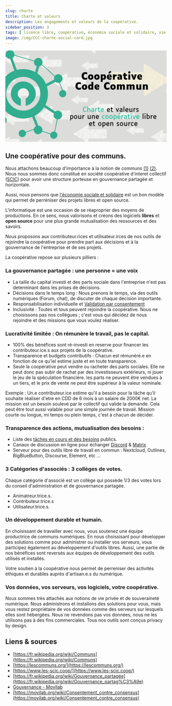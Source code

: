 ```yaml
---
slug: charte
title: Charte et valeurs
description: Les engagements et valeurs de la coopérative.
sidebar_position: 3
tags: [ licence libre, coopérative, économie sociale et solidaire, vie privée ]
image: /img/CCC-charte-social-card.jpg
---
```


![/img/CCC-charte-social-card.jpg](/img/CCC-charte-social-card.jpg)

## Une coopérative pour des communs.

Nous attachons beaucoup d'importance à la notion de
communs [(1)](https://fr.wikipedia.org/wiki/Communs) [(2)](https://lescommuns.org/).
Nous nous sommes donc constitué en société coopérative d'interet collectif ([SCIC](https://www.les-scic.coop/))
pour avoir une structure porteuse en gouvernance partagée et horizontale.

Aussi, nous pensons
que [l'économie sociale et solidaire](https://fr.wikipedia.org/wiki/%C3%89conomie_sociale_et_solidaire)
est un bon modèle qui permet de perréniser des projets libres et open source.

L'informatique est une occasion de se réaproprier des moyens de productions. En ce sens, nous valorisons et créons des
logiciels **libres** et **open source** pour une plus grande mutualisation des ressources et des savoirs.

Nous proposons aux contributeur.rices et utilisateur.irces de nos outils de rejoindre la
coopérative pour prendre part aux décisions et à la gouvernance de l'entreprise et de ses projets.

La coopérative repose sur plusieurs pilliers :

### La gouvernance partagée : une personne = une voix

- La taille du capital investi et des parts sociale dans l'entreprise n'est pas determinant dans les prises de
  décisions.
- Décisions dans le temps long : Nous prenons le temps, via des outils numériques (Forum, chat), de discuter de chaque
  décision importante.
- Responsabilisation individuelle
  et [Validation par consentement](https://movilab.org/wiki/Consentement_contre_consensus)
- Inclusivité : Toutes et tous peuvent rejoindre la coopérative. Nous ne choisissons pas nos collègues ; c'est vous qui
  décidez de nous rejoindre et des missions que vous voulez réaliser.

### Lucrativité limitée : On rémunère le travail, pas le capital.

- 100% des bénéfices sont ré-investi en reserve pour financer les contributeur.ice.s aux projets de la coopérative.
- Transparence et budgets contributifs : Chacun est rémunéré.e en fonction de ce qu'iel estime juste et en toute
  transparence.
- Seule la coopérative peut vendre ou racheter des parts sociales. Elle ne peut donc pas subir de rachat par des
  investisseurs extérieurs, ni jouer le jeu de la spéculation financière. les parts ne peuvent être vendues à un tiers,
  et le prix de vente ne peut être supérieur à la valeur nominale.

Exemple : Un.e contributeur.ice estime qu'il a besoin pour la tâche qu'il souhaite réaliser d'etre en CDD de 6 mois à un
salaire de 2000€ net. La mission est un besoin soulevé par le collectif qui valide la demande. Cela peut être tout aussi
valable pour une simple journée de travail. Mission courte ou longue, mi temps ou plein temps, c'est à chacun de
décider.

### Transparence des actions, mutualisation des besoins :

- Liste des [tâches en cours et des besoins](https://github.com/orgs/TiBillet/projects) publics.
- Canaux de discussion en ligne pour
  échanger [Discord](https://discord.gg/pmVMJ4eMQB) & [Matrix](https://matrix.to/#/#TiBillet:tiers-lieux.org)
- Serveur pour des outils libre de travail en commun : Nextcloud, Outlines, BigBlueButton, Discourse, Element, etc ...

### 3 Catégories d'associés : 3 collèges de votes.

Chaque catégorie d'associé est un collège qui possède 1/3 des votes lors du conseil d'administration et de gouvernance
partagée.

- Animatreur.trice.s.
- Contributeur.trice.s
- Utilisateur.trice.s.

### Un développement durable et humain.

En choisissant de travailler avec nous, vous soutenez une équipe productrice de communs numériques.
En nous choissisant pour développer des solutions comme pour administrer ou
installer vos serveurs, vous participez également au développement d'outils libres.
Aussi, une partie de nos bénéfices sont reversés aux équipes de développement des outils utilisés et installés.

Votre soutien à la coopérative nous permet de perreniser des activités éthiques et durables auprès d'artisan.e.s du
numérique.

### Vos données, vos serveurs, vos logiciels, votre coopérative.

Nous sommes très attachés aux notions de vie privée et de souveraineté numérique.
Nous administrons et installons des solutions pour vous, mais vous restez propriétaire de vos données comme des serveurs
sur lesquels elles sont hébergées. Nous ne revendons pas vos données, nous ne les utilisons pas à des fins commerciales.
Tous nos outils sont conçus privacy by design.

## Liens & sources

- [https://fr.wikipedia.org/wiki/Communs](https://fr.wikipedia.org/wiki/Communs)
- [https://lescommuns.org/](https://lescommuns.org/)
- [https://www.les-scic.coop/](https://www.les-scic.coop/)
- [https://fr.wikipedia.org/wiki/Gouvernance_partagée](https://fr.wikipedia.org/wiki/Gouvernance_partag%C3%A9e)
- [Gouvernance - Movilab](https://movilab.org/wiki/Gouvernance#D.C3.A9cider_en_ligne_et_.2B_-_Framavox_.2F_Loomio)
- [https://movilab.org/wiki/Consentement_contre_consensus](https://movilab.org/wiki/Consentement_contre_consensus)
